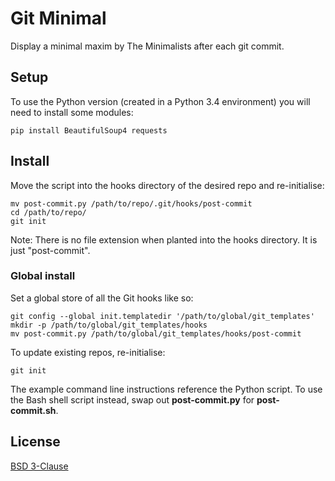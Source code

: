 # Git Minimal

Display a minimal maxim by The Minimalists after each git commit.

## Setup

To use the Python version (created in a Python 3.4 environment)
you will need to install some modules:

    pip install BeautifulSoup4 requests

## Install

Move the script into the hooks directory of the desired repo
and re-initialise:

    mv post-commit.py /path/to/repo/.git/hooks/post-commit
    cd /path/to/repo/
    git init

Note: There is no file extension when planted into the hooks directory.
It is just "post-commit".

### Global install

Set a global store of all the Git hooks like so:

    git config --global init.templatedir '/path/to/global/git_templates'
    mkdir -p /path/to/global/git_templates/hooks
    mv post-commit.py /path/to/global/git_templates/hooks/post-commit

To update existing repos, re-initialise:

    git init

The example command line instructions reference the Python script.
To use the Bash shell script instead, swap out
**post-commit.py** for **post-commit.sh**.

## License

[BSD 3-Clause](http://opensource.org/licenses/BSD-3-Clause)
